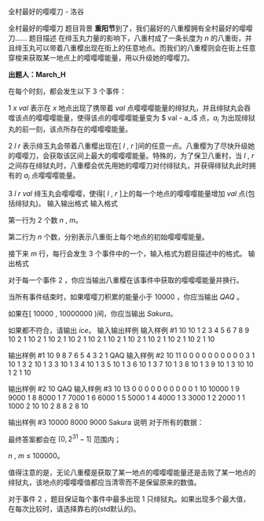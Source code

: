 



全村最好的嘤嘤刀 - 洛谷














全村最好的嘤嘤刀
题目背景
**重阳节**到了，我们最好的八重樱拥有全村最好的嘤嘤刀……
题目描述
在绯玉丸力量的影响下，八重村成了一条长度为 $n$ 的八重街，并且绯玉丸可以带着八重樱出现在街上的任意地点。而我们的八重樱则会在街上任意穿梭来获取某一地点上的嘤嘤嘤能量，用以升级她的嘤嘤刀。

**出题人：March_H**

在每个时刻，都会发生以下 $3$ 个事件：

$1$ $x$ $val$ 表示在 $x$ 地点出现了携带着 $val$ 点嘤嘤嘤能量的绯狱丸，并且绯狱丸会吞噬该点的嘤嘤嘤能量，使得该点的嘤嘤嘤能量变为 $ val - a_i$ 点，$a_i$ 为出现绯狱丸的前一刻，该点所存在的嘤嘤嘤能量。

$2$ $l$ $r$ 表示绯玉丸会带着八重樱出现在[ $l$ , $r$ ]间的任意一点。八重樱为了尽快升级她的嘤嘤刀，会获取该区间上最大的嘤嘤嘤能量。特殊的，为了保卫八重村，当 $l$ , $r$ 之间存在绯狱丸时，八重樱会优先用她的嘤嘤刀对付绯狱丸，并获得绯狱丸此时拥有的 $a_i$ 点嘤嘤嘤能量。

$3$ $l$ $r$ $val$ 绯玉丸会嘤嘤嘤，使得[ $l$ , $r$ ]上的每一个地点的嘤嘤嘤能量增加 $val$ 点(包括绯狱丸)。
输入输出格式
输入格式

第一行为 $2$ 个数 $n$ , $m$。

第二行为 $n$ 个数，分别表示八重街上每个地点的初始嘤嘤嘤能量。

接下来 $m$ 行，每行会发生 $3$ 个事件中的一个，输入格式为题目描述中的格式。
输出格式

对于每一个事件 $2$ ，你应当输出八重樱在该事件中获取的嘤嘤嘤能量并换行。

当所有事件结束时，如果嘤嘤刀积累的能量小于 $10000$ ，你应当输出 $QAQ$ 。

如果在[ $10000$ , $10000000$ )间，你应当输出 $Sakura$。

如果都不符合，请输出 $ice$。
输入输出样例
输入样例 #1
10 10
1 2 3 4 5 6 7 8 9 10
2 1 10
2 1 10
2 1 10
2 1 10
2 1 10
2 1 10
2 1 10
2 1 10
2 1 10
2 1 10

输出样例 #1
10
9
8
7
6
5
4
3
2
1
QAQ
输入样例 #2
10 11
0 0 0 0 0 0 0 0 0 0
3 1 10 1
3 2 10 1
3 3 10 1
3 4 10 1
3 5 10 1
3 6 10 1
3 7 10 1
3 8 10 1
3 9 10 1
3 10 10 1
2 1 10

输出样例 #2
10
QAQ
输入样例 #3
10 13
0 0 0 0 0 0 0 0 0 0
1 10 10000
1 9 9000
1 8 8000
1 7 7000
1 6 6000
1 5 5000
1 4 4000
1 3 3000
1 2 2000
1 1 1000
2 10 10
2 8 8
2 8 10

输出样例 #3
10000
8000
9000
Sakura
说明
对于所有的数据：

最终答案都会在 $[0,2^{31}-1]$ 范围内；

$n$ , $m$ $\leqslant$ $100000$。

值得注意的是，无论八重樱是获取了某一地点的嘤嘤嘤能量还是击败了某一地点的绯狱丸，该地点的嘤嘤嘤值都应当清零而不是保留原来的数值。

对于事件 $2$ ，题目保证每个事件中最多出现 $1$ 只绯狱丸。如果出现多个最大值，在每次比较时，请选择靠右的(std默认的)。






